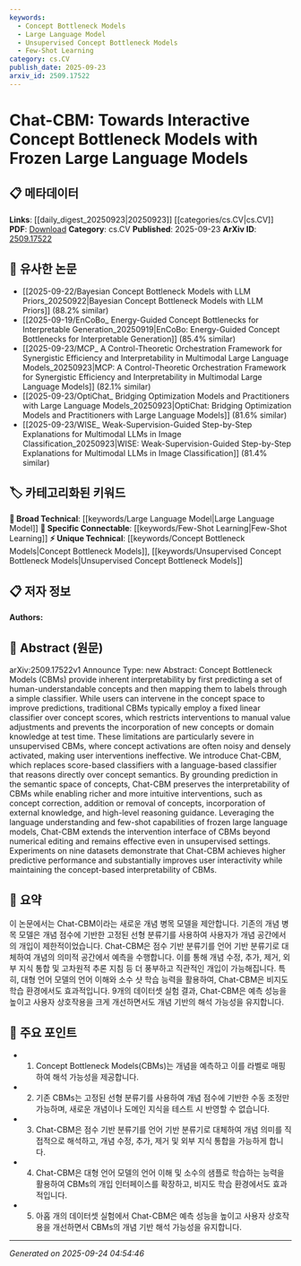 ```yaml
---
keywords:
  - Concept Bottleneck Models
  - Large Language Model
  - Unsupervised Concept Bottleneck Models
  - Few-Shot Learning
category: cs.CV
publish_date: 2025-09-23
arxiv_id: 2509.17522
---
```


<!-- KEYWORD_LINKING_METADATA:
{
  "processed_timestamp": "2025-09-24T04:54:46.210806",
  "vocabulary_version": "1.0",
  "selected_keywords": [
    "Concept Bottleneck Models",
    "Large Language Model",
    "Unsupervised Concept Bottleneck Models",
    "Few-Shot Learning"
  ],
  "rejected_keywords": [],
  "similarity_scores": {
    "Concept Bottleneck Models": 0.8,
    "Large Language Model": 0.85,
    "Unsupervised Concept Bottleneck Models": 0.78,
    "Few-Shot Learning": 0.82
  },
  "extraction_method": "AI_prompt_based",
  "budget_applied": true,
  "candidates_json": {
    "candidates": [
      {
        "surface": "Concept Bottleneck Models",
        "canonical": "Concept Bottleneck Models",
        "aliases": [
          "CBM"
        ],
        "category": "unique_technical",
        "rationale": "This is a central concept of the paper, representing a specific model type that enhances interpretability.",
        "novelty_score": 0.75,
        "connectivity_score": 0.65,
        "specificity_score": 0.85,
        "link_intent_score": 0.8
      },
      {
        "surface": "Large Language Models",
        "canonical": "Large Language Model",
        "aliases": [
          "LLM"
        ],
        "category": "broad_technical",
        "rationale": "These models are integral to the proposed method, enabling language-based reasoning over concepts.",
        "novelty_score": 0.4,
        "connectivity_score": 0.9,
        "specificity_score": 0.7,
        "link_intent_score": 0.85
      },
      {
        "surface": "Unsupervised CBMs",
        "canonical": "Unsupervised Concept Bottleneck Models",
        "aliases": [
          "Unsupervised CBM"
        ],
        "category": "unique_technical",
        "rationale": "This variant of CBMs is highlighted for its challenges and the improvements offered by the proposed method.",
        "novelty_score": 0.68,
        "connectivity_score": 0.6,
        "specificity_score": 0.8,
        "link_intent_score": 0.78
      },
      {
        "surface": "Few-Shot Capabilities",
        "canonical": "Few-Shot Learning",
        "aliases": [
          "Few-Shot"
        ],
        "category": "specific_connectable",
        "rationale": "The paper leverages few-shot learning capabilities of large language models for improved interventions.",
        "novelty_score": 0.55,
        "connectivity_score": 0.88,
        "specificity_score": 0.72,
        "link_intent_score": 0.82
      }
    ],
    "ban_list_suggestions": [
      "method",
      "experiment",
      "performance"
    ]
  },
  "decisions": [
    {
      "candidate_surface": "Concept Bottleneck Models",
      "resolved_canonical": "Concept Bottleneck Models",
      "decision": "linked",
      "scores": {
        "novelty": 0.75,
        "connectivity": 0.65,
        "specificity": 0.85,
        "link_intent": 0.8
      }
    },
    {
      "candidate_surface": "Large Language Models",
      "resolved_canonical": "Large Language Model",
      "decision": "linked",
      "scores": {
        "novelty": 0.4,
        "connectivity": 0.9,
        "specificity": 0.7,
        "link_intent": 0.85
      }
    },
    {
      "candidate_surface": "Unsupervised CBMs",
      "resolved_canonical": "Unsupervised Concept Bottleneck Models",
      "decision": "linked",
      "scores": {
        "novelty": 0.68,
        "connectivity": 0.6,
        "specificity": 0.8,
        "link_intent": 0.78
      }
    },
    {
      "candidate_surface": "Few-Shot Capabilities",
      "resolved_canonical": "Few-Shot Learning",
      "decision": "linked",
      "scores": {
        "novelty": 0.55,
        "connectivity": 0.88,
        "specificity": 0.72,
        "link_intent": 0.82
      }
    }
  ]
}
-->

# Chat-CBM: Towards Interactive Concept Bottleneck Models with Frozen Large Language Models

## 📋 메타데이터

**Links**: [[daily_digest_20250923|20250923]] [[categories/cs.CV|cs.CV]]
**PDF**: [Download](https://arxiv.org/pdf/2509.17522.pdf)
**Category**: cs.CV
**Published**: 2025-09-23
**ArXiv ID**: [2509.17522](https://arxiv.org/abs/2509.17522)

## 🔗 유사한 논문
- [[2025-09-22/Bayesian Concept Bottleneck Models with LLM Priors_20250922|Bayesian Concept Bottleneck Models with LLM Priors]] (88.2% similar)
- [[2025-09-19/EnCoBo_ Energy-Guided Concept Bottlenecks for Interpretable Generation_20250919|EnCoBo: Energy-Guided Concept Bottlenecks for Interpretable Generation]] (85.4% similar)
- [[2025-09-23/MCP_ A Control-Theoretic Orchestration Framework for Synergistic Efficiency and Interpretability in Multimodal Large Language Models_20250923|MCP: A Control-Theoretic Orchestration Framework for Synergistic Efficiency and Interpretability in Multimodal Large Language Models]] (82.1% similar)
- [[2025-09-23/OptiChat_ Bridging Optimization Models and Practitioners with Large Language Models_20250923|OptiChat: Bridging Optimization Models and Practitioners with Large Language Models]] (81.6% similar)
- [[2025-09-23/WISE_ Weak-Supervision-Guided Step-by-Step Explanations for Multimodal LLMs in Image Classification_20250923|WISE: Weak-Supervision-Guided Step-by-Step Explanations for Multimodal LLMs in Image Classification]] (81.4% similar)

## 🏷️ 카테고리화된 키워드
**🧠 Broad Technical**: [[keywords/Large Language Model|Large Language Model]]
**🔗 Specific Connectable**: [[keywords/Few-Shot Learning|Few-Shot Learning]]
**⚡ Unique Technical**: [[keywords/Concept Bottleneck Models|Concept Bottleneck Models]], [[keywords/Unsupervised Concept Bottleneck Models|Unsupervised Concept Bottleneck Models]]

## 📋 저자 정보

**Authors:** 

## 📄 Abstract (원문)

arXiv:2509.17522v1 Announce Type: new 
Abstract: Concept Bottleneck Models (CBMs) provide inherent interpretability by first predicting a set of human-understandable concepts and then mapping them to labels through a simple classifier. While users can intervene in the concept space to improve predictions, traditional CBMs typically employ a fixed linear classifier over concept scores, which restricts interventions to manual value adjustments and prevents the incorporation of new concepts or domain knowledge at test time. These limitations are particularly severe in unsupervised CBMs, where concept activations are often noisy and densely activated, making user interventions ineffective. We introduce Chat-CBM, which replaces score-based classifiers with a language-based classifier that reasons directly over concept semantics. By grounding prediction in the semantic space of concepts, Chat-CBM preserves the interpretability of CBMs while enabling richer and more intuitive interventions, such as concept correction, addition or removal of concepts, incorporation of external knowledge, and high-level reasoning guidance. Leveraging the language understanding and few-shot capabilities of frozen large language models, Chat-CBM extends the intervention interface of CBMs beyond numerical editing and remains effective even in unsupervised settings. Experiments on nine datasets demonstrate that Chat-CBM achieves higher predictive performance and substantially improves user interactivity while maintaining the concept-based interpretability of CBMs.

## 📝 요약

이 논문에서는 Chat-CBM이라는 새로운 개념 병목 모델을 제안합니다. 기존의 개념 병목 모델은 개념 점수에 기반한 고정된 선형 분류기를 사용하여 사용자가 개념 공간에서의 개입이 제한적이었습니다. Chat-CBM은 점수 기반 분류기를 언어 기반 분류기로 대체하여 개념의 의미적 공간에서 예측을 수행합니다. 이를 통해 개념 수정, 추가, 제거, 외부 지식 통합 및 고차원적 추론 지침 등 더 풍부하고 직관적인 개입이 가능해집니다. 특히, 대형 언어 모델의 언어 이해와 소수 샷 학습 능력을 활용하여, Chat-CBM은 비지도 학습 환경에서도 효과적입니다. 9개의 데이터셋 실험 결과, Chat-CBM은 예측 성능을 높이고 사용자 상호작용을 크게 개선하면서도 개념 기반의 해석 가능성을 유지합니다.

## 🎯 주요 포인트

- 1. Concept Bottleneck Models(CBMs)는 개념을 예측하고 이를 라벨로 매핑하여 해석 가능성을 제공합니다.
- 2. 기존 CBMs는 고정된 선형 분류기를 사용하여 개념 점수에 기반한 수동 조정만 가능하며, 새로운 개념이나 도메인 지식을 테스트 시 반영할 수 없습니다.
- 3. Chat-CBM은 점수 기반 분류기를 언어 기반 분류기로 대체하여 개념 의미를 직접적으로 해석하고, 개념 수정, 추가, 제거 및 외부 지식 통합을 가능하게 합니다.
- 4. Chat-CBM은 대형 언어 모델의 언어 이해 및 소수의 샘플로 학습하는 능력을 활용하여 CBMs의 개입 인터페이스를 확장하고, 비지도 학습 환경에서도 효과적입니다.
- 5. 아홉 개의 데이터셋 실험에서 Chat-CBM은 예측 성능을 높이고 사용자 상호작용을 개선하면서 CBMs의 개념 기반 해석 가능성을 유지합니다.


---

*Generated on 2025-09-24 04:54:46*
